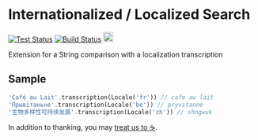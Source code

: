 # Internationalized / Localized Search

[![Test Status](https://github.com/lyskouski/dart_intl_search/actions/workflows/test.yml/badge.svg)](https://github.com/lyskouski/dart_intl_search/actions/workflows/test.yml)
[![Build Status](https://github.com/lyskouski/dart_intl_search/actions/workflows/build.yml/badge.svg)](https://github.com/lyskouski/dart_intl_search/actions/workflows/build.yml)
<a href="https://www.buymeacoffee.com/lyskouski"><img height="20" src="https://img.buymeacoffee.com/button-api/?text=Buy me a coffee&emoji=&slug=lyskouski&button_colour=FFDD00&font_colour=000000&font_family=Cookie&outline_colour=000000&coffee_colour=ffffff" /></a>

Extension for a String comparison with a localization transcription

## Sample

```dart
'Café au Lait'.transcription(Locale('fr')) // cafe au lait
'Прывiтаньне'.transcription(Locale('be')) // pryvitanne
'生物多样性可持续发展'.transcription(Locale('zh')) // shngwuk
```

In addition to thanking, you may [treat us to :coffee:](https://www.buymeacoffee.com/lyskouski).
